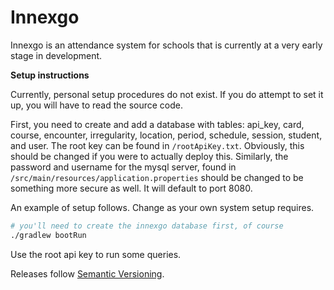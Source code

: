 # Innexgo

Innexgo is an attendance system for schools that is currently at a very early stage in development.

**Setup instructions**

Currently, personal setup procedures do not exist. If you do attempt to set it up, you will have to read the source code.

First, you need to create and add a database with tables: api_key, card, course, encounter, irregularity, location, period, schedule, session, student, and user. The root key can be found in `/rootApiKey.txt`. Obviously, this should be changed if you were to actually deploy this. Similarly, the password and username for the mysql server, found in `/src/main/resources/application.properties` should be changed to be something more secure as well. It will default to port 8080.

An example of setup follows. Change as your own system setup requires.

```bash
# you'll need to create the innexgo database first, of course
./gradlew bootRun
```
Use the root api key to run some queries.

Releases follow [Semantic Versioning](https://semver.org/spec/v2.0.0.html).